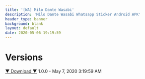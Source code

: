 ```yaml
---
title: '[WA] Milo Dante Wasabi'
description: 'Milo Dante Wasabi Whatsapp Sticker Android APK'
header_type: banner
background: blank
layout: default
date: 2020-05-06 19:19:59
---
```

# Versions
<a href="https://www.dropbox.com/s/735ylwrgqemoxba/Milo-Dante-Wasabi.apk?dl=1">▼ Download ▼</a> 1.0.0 - May 7, 2020 3:19:59 AM